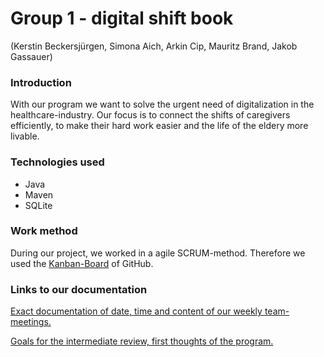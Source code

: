 # Group 1 - digital shift book
(Kerstin Beckersjürgen, Simona Aich, Arkin Cip, Mauritz Brand, Jakob Gassauer)


### Introduction
With our program we want to solve the urgent need of digitalization in the healthcare-industry. Our focus is to connect the shifts of caregivers efficiently, to make their hard work easier and the life of the eldery more livable.


### Technologies used
* Java 
* Maven 
* SQLite


### Work method
During our project, we worked in a agile SCRUM-method. Therefore we used the [Kanban-Board](https://github.com/JakobGassauer/ATdIT_Group1/projects/1) of GitHub.



### Links to our documentation
[Exact documentation of date, time and content of our weekly team-meetings.](documentation/documentation.txt)

[Goals for the intermediate review, first thoughts of the program.](documentation/procedure.txt)

















